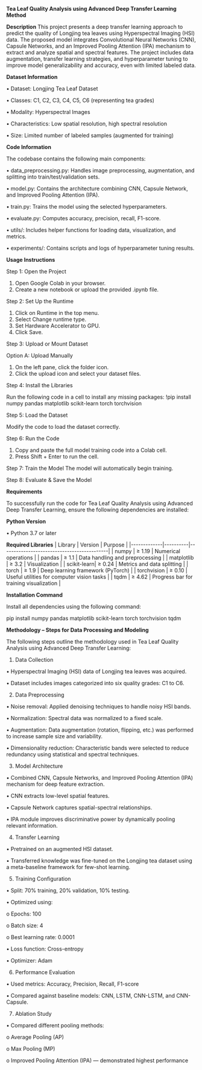 **Tea Leaf Quality Analysis using Advanced Deep Transfer Learning Method**


**Description**
This project presents a deep transfer learning approach to predict the quality of Longjing tea leaves using Hyperspectral Imaging (HSI) data. The proposed model integrates Convolutional Neural Networks (CNN), Capsule Networks, and an Improved Pooling Attention (IPA) mechanism to extract and analyze spatial and spectral features. The project includes data augmentation, transfer learning strategies, and hyperparameter tuning to improve model generalizability and accuracy, even with limited labeled data.

**Dataset Information**

•	Dataset: Longjing Tea Leaf Dataset

•	Classes: C1, C2, C3, C4, C5, C6 (representing tea grades)

•	Modality: Hyperspectral Images

•	Characteristics: Low spatial resolution, high spectral resolution

•	Size: Limited number of labeled samples (augmented for training)

**Code Information**

The codebase contains the following main components:

•	data_preprocessing.py: Handles image preprocessing, augmentation, and splitting into train/test/validation sets.

•	model.py: Contains the architecture combining CNN, Capsule Network, and Improved Pooling Attention (IPA).

•	train.py: Trains the model using the selected hyperparameters.

•	evaluate.py: Computes accuracy, precision, recall, F1-score.

•	utils/: Includes helper functions for loading data, visualization, and metrics.

•	experiments/: Contains scripts and logs of hyperparameter tuning results.

**Usage Instructions**

Step 1: Open the Project

1.	Open Google Colab in your browser.
2.	Create a new notebook or upload the provided .ipynb file.

Step 2: Set Up the Runtime

1.	Click on Runtime in the top menu.
2.	Select Change runtime type.
3.	Set Hardware Accelerator to GPU.
4.	Click Save.

Step 3: Upload or Mount Dataset

Option A: Upload Manually
1.	On the left pane, click the folder icon.
2.	Click the upload icon and select your dataset files.

Step 4: Install the Libraries 

Run the following code in a cell to install any missing packages:
!pip install numpy pandas matplotlib scikit-learn torch torchvision

Step 5: Load the Dataset

Modify the code to load the dataset correctly. 

Step 6: Run the Code
1.	Copy and paste the full model training code into a Colab cell.
2.	Press Shift + Enter to run the cell.

Step 7: Train the Model
The model will automatically begin training. 

Step 8: Evaluate & Save the Model

**Requirements**

To successfully run the code for Tea Leaf Quality Analysis using Advanced Deep Transfer Learning, ensure the following dependencies are installed:

**Python Version**

•	Python 3.7 or later

**Required Libraries**
| Library     | Version  | Purpose                                    |
|-------------|----------|--------------------------------------------|
| numpy       | ≥ 1.19   | Numerical operations                       |
| pandas      | ≥ 1.1    | Data handling and preprocessing            |
| matplotlib  | ≥ 3.2    | Visualization                              |
| scikit-learn| ≥ 0.24   | Metrics and data splitting                 |
| torch       | ≥ 1.9    | Deep learning framework (PyTorch)          |
| torchvision | ≥ 0.10   | Useful utilities for computer vision tasks |
| tqdm        | ≥ 4.62   | Progress bar for training visualization    |


**Installation Command**

Install all dependencies using the following command:

pip install numpy pandas matplotlib scikit-learn torch torchvision tqdm

**Methodology – Steps for Data Processing and Modeling**

The following steps outline the methodology used in Tea Leaf Quality Analysis using Advanced Deep Transfer Learning:

1. Data Collection 

• Hyperspectral Imaging (HSI) data of Longjing tea leaves was acquired.

• Dataset includes images categorized into six quality grades: C1 to C6.

2. Data Preprocessing
   
•	Noise removal: Applied denoising techniques to handle noisy HSI bands.

•	Normalization: Spectral data was normalized to a fixed scale.

•	Augmentation: Data augmentation (rotation, flipping, etc.) was performed to increase sample size and variability.

•	Dimensionality reduction: Characteristic bands were selected to reduce redundancy using statistical and spectral techniques.

3. Model Architecture
   
• Combined CNN, Capsule Networks, and Improved Pooling Attention (IPA) mechanism for deep feature extraction.

•	CNN extracts low-level spatial features.

•	Capsule Network captures spatial-spectral relationships.

•	IPA module improves discriminative power by dynamically pooling relevant information.

4. Transfer Learning
   
•	Pretrained on an augmented HSI dataset.

•	Transferred knowledge was fine-tuned on the Longjing tea dataset using a meta-baseline framework for few-shot learning.

5. Training Configuration
   
•	Split: 70% training, 20% validation, 10% testing.

•	Optimized using:

o	Epochs: 100

o	Batch size: 4

o	Best learning rate: 0.0001

•	Loss function: Cross-entropy

•	Optimizer: Adam

6. Performance Evaluation
   
•	Used metrics: Accuracy, Precision, Recall, F1-score

•	Compared against baseline models: CNN, LSTM, CNN-LSTM, and CNN-Capsule.

7. Ablation Study
   
•	Compared different pooling methods:

o	Average Pooling (AP)

o	Max Pooling (MP)

o	Improved Pooling Attention (IPA) — demonstrated highest performance
